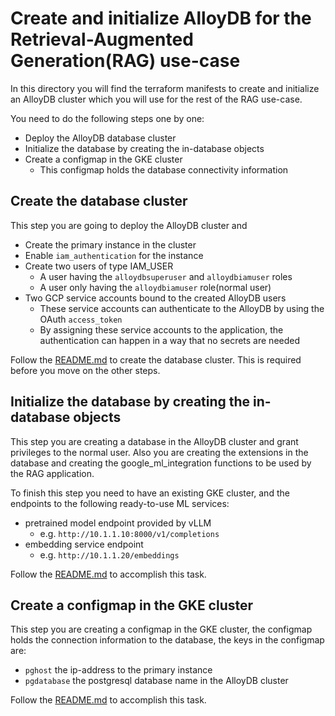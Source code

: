 # Create and initialize AlloyDB for the Retrieval-Augmented Generation(RAG) use-case

In this directory you will find the terraform manifests to create and initialize
an AlloyDB cluster which you will use for the rest of the RAG use-case.

You need to do the following steps one by one:

- Deploy the AlloyDB database cluster
- Initialize the database by creating the in-database objects
- Create a configmap in the GKE cluster
  - This configmap holds the database connectivity information

## Create the database cluster

This step you are going to deploy the AlloyDB cluster and 

- Create the primary instance in the cluster
- Enable `iam_authentication` for the instance
- Create two users of type IAM\_USER
  - A user having the `alloydbsuperuser` and `alloydbiamuser` roles
  - A user only having the `alloydbiamuser` role(normal user)
- Two GCP service accounts bound to the created AlloyDB users
  - These service accounts can authenticate to the AlloyDB by using the OAuth
    `access_token`
  - By assigning these service accounts to the application, the authentication
    can happen in a way that no secrets are needed


Follow the [README.md](build-db/README.md) to create the database cluster. This
is required before you move on the other steps.

## Initialize the database by creating the in-database objects

This step you are creating a database in the AlloyDB cluster and grant
privileges to the normal user. Also you are creating the extensions in the
database and creating the google\_ml\_integration functions to be used by the
RAG application.

To finish this step you need to have an existing GKE cluster, and the endpoints
to the following ready-to-use ML services:

- pretrained model endpoint provided by vLLM
  - e.g. `http://10.1.1.10:8000/v1/completions`
- embedding service endpoint
  - e.g. `http://10.1.1.20/embeddings`

Follow the [README.md](init-database-objects/README.md) to accomplish this task.

## Create a configmap in the GKE cluster

This step you are creating a configmap in the GKE cluster, the configmap holds
the connection information to the database, the keys in the configmap are:

- `pghost` the ip-address to the primary instance
- `pgdatabase` the postgresql database name in the AlloyDB cluster

Follow the [README.md](create-database-configmap/README.md) to accomplish this
task.

